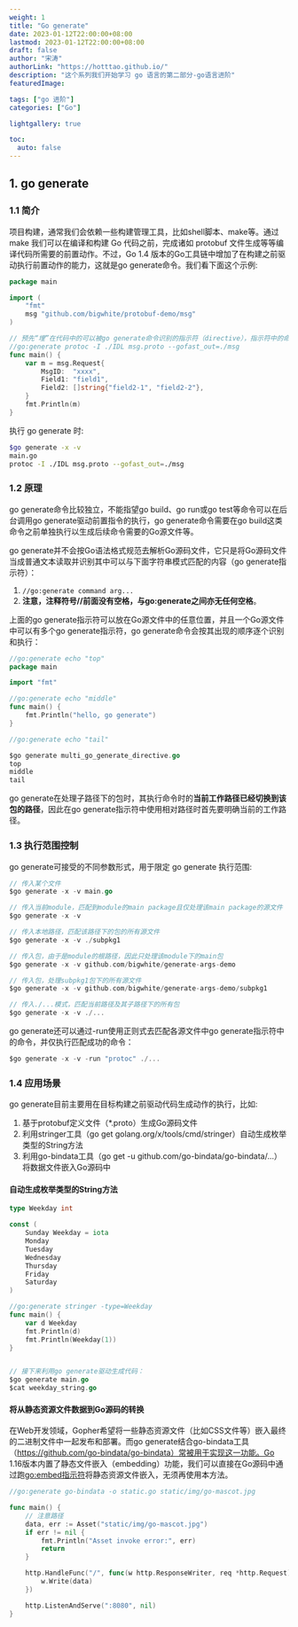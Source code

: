 ```yaml
---
weight: 1
title: "Go generate"
date: 2023-01-12T22:00:00+08:00
lastmod: 2023-01-12T22:00:00+08:00
draft: false
author: "宋涛"
authorLink: "https://hotttao.github.io/"
description: "这个系列我们开始学习 go 语言的第二部分-go语言进阶"
featuredImage: 

tags: ["go 进阶"]
categories: ["Go"]

lightgallery: true

toc:
  auto: false
---
```


## 1. go generate 
### 1.1 简介
项目构建，通常我们会依赖一些构建管理工具，比如shell脚本、make等。通过 make 我们可以在编译和构建 Go 代码之前，完成诸如 protobuf 文件生成等等编译代码所需要的前置动作。不过，Go 1.4 版本的Go工具链中增加了在构建之前驱动执行前置动作的能力，这就是go generate命令。我们看下面这个示例:

```go
package main

import (
    "fmt"
    msg "github.com/bigwhite/protobuf-demo/msg"
)

// 预先“埋”在代码中的可以被go generate命令识别的指示符（directive），指示符中的命令将被go generate识别并被驱动执行
//go:generate protoc -I ./IDL msg.proto --gofast_out=./msg
func main() {
    var m = msg.Request{
        MsgID:  "xxxx",
        Field1: "field1",
        Field2: []string{"field2-1", "field2-2"},
    }
    fmt.Println(m)
}
```

执行 go generate 时:

```bash
$go generate -x -v
main.go
protoc -I ./IDL msg.proto --gofast_out=./msg
```

### 1.2 原理
go generate命令比较独立，不能指望go build、go run或go test等命令可以在后台调用go generate驱动前置指令的执行，go generate命令需要在go build这类命令之前单独执行以生成后续命令需要的Go源文件等。

go generate并不会按Go语法格式规范去解析Go源码文件，它只是将Go源码文件当成普通文本读取并识别其中可以与下面字符串模式匹配的内容（go generate指示符）：
1. `//go:generate command arg...`
2. **注意，注释符号//前面没有空格，与go:generate之间亦无任何空格**。

上面的go generate指示符可以放在Go源文件中的任意位置，并且一个Go源文件中可以有多个go generate指示符，go generate命令会按其出现的顺序逐个识别和执行：

```go
//go:generate echo "top"
package main

import "fmt"

//go:generate echo "middle"
func main() {
    fmt.Println("hello, go generate")
}

//go:generate echo "tail"

$go generate multi_go_generate_directive.go
top
middle
tail
```

go generate在处理子路径下的包时，其执行命令时的**当前工作路径已经切换到该包的路径**，因此在go generate指示符中使用相对路径时首先要明确当前的工作路径。

### 1.3 执行范围控制
go generate可接受的不同参数形式，用于限定 go generate 执行范围:

```go
// 传入某个文件
$go generate -x -v main.go

// 传入当前module，匹配到module的main package且仅处理该main package的源文件
$go generate -x -v

// 传入本地路径，匹配该路径下的包的所有源文件
$go generate -x -v ./subpkg1

// 传入包，由于是module的根路径，因此只处理该module下的main包
$go generate -x -v github.com/bigwhite/generate-args-demo

// 传入包，处理subpkg1包下的所有源文件
$go generate -x -v github.com/bigwhite/generate-args-demo/subpkg1

// 传入./...模式，匹配当前路径及其子路径下的所有包
$go generate -x -v ./...
```

go generate还可以通过-run使用正则式去匹配各源文件中go generate指示符中的命令，并仅执行匹配成功的命令：

```go
$go generate -x -v -run "protoc" ./...
```

### 1.4 应用场景
go generate目前主要用在目标构建之前驱动代码生成动作的执行，比如:
1. 基于protobuf定义文件（*.proto）生成Go源码文件
2. 利用stringer工具（go get golang.org/x/tools/cmd/stringer）自动生成枚举类型的String方法
3. 利用go-bindata工具（go get -u github.com/go-bindata/go-bindata/...）将数据文件嵌入Go源码中

#### 自动生成枚举类型的String方法

```go
type Weekday int

const (
    Sunday Weekday = iota
    Monday
    Tuesday
    Wednesday
    Thursday
    Friday
    Saturday
)

//go:generate stringer -type=Weekday
func main() {
    var d Weekday
    fmt.Println(d)
    fmt.Println(Weekday(1))
}


// 接下来利用go generate驱动生成代码：
$go generate main.go
$cat weekday_string.go

```

#### 将从静态资源文件数据到Go源码的转换
在Web开发领域，Gopher希望将一些静态资源文件（比如CSS文件等）嵌入最终的二进制文件中一起发布和部署。而go generate结合go-bindata工具（https://github.com/go-bindata/go-bindata）常被用于实现这一功能。Go 1.16版本内置了静态文件嵌入（embedding）功能，我们可以直接在Go源码中通过跑[go:embed指示符](https://pkg.go.dev/embed)将静态资源文件嵌入，无须再使用本方法。

```go
//go:generate go-bindata -o static.go static/img/go-mascot.jpg

func main() {
    // 注意路径 
    data, err := Asset("static/img/go-mascot.jpg")
    if err != nil {
        fmt.Println("Asset invoke error:", err)
        return
    }

    http.HandleFunc("/", func(w http.ResponseWriter, req *http.Request) {
        w.Write(data)
    })

    http.ListenAndServe(":8080", nil)
}
```

